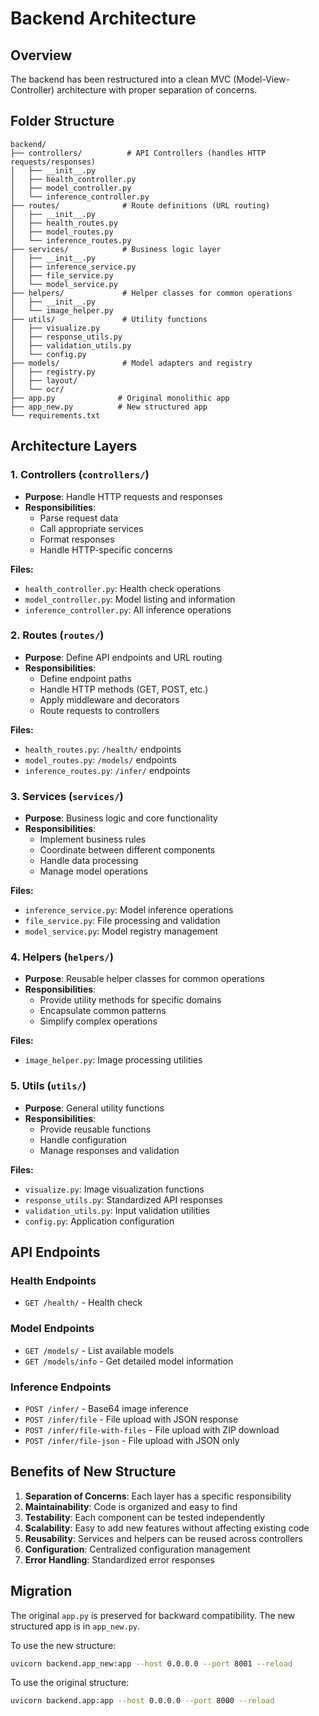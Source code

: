 # Backend Architecture

## Overview
The backend has been restructured into a clean MVC (Model-View-Controller) architecture with proper separation of concerns.

## Folder Structure

```
backend/
├── controllers/          # API Controllers (handles HTTP requests/responses)
│   ├── __init__.py
│   ├── health_controller.py
│   ├── model_controller.py
│   └── inference_controller.py
├── routes/              # Route definitions (URL routing)
│   ├── __init__.py
│   ├── health_routes.py
│   ├── model_routes.py
│   └── inference_routes.py
├── services/            # Business logic layer
│   ├── __init__.py
│   ├── inference_service.py
│   ├── file_service.py
│   └── model_service.py
├── helpers/             # Helper classes for common operations
│   ├── __init__.py
│   └── image_helper.py
├── utils/               # Utility functions
│   ├── visualize.py
│   ├── response_utils.py
│   ├── validation_utils.py
│   └── config.py
├── models/              # Model adapters and registry
│   ├── registry.py
│   ├── layout/
│   └── ocr/
├── app.py              # Original monolithic app
├── app_new.py          # New structured app
└── requirements.txt
```

## Architecture Layers

### 1. Controllers (`controllers/`)
- **Purpose**: Handle HTTP requests and responses
- **Responsibilities**:
  - Parse request data
  - Call appropriate services
  - Format responses
  - Handle HTTP-specific concerns

**Files:**
- `health_controller.py`: Health check operations
- `model_controller.py`: Model listing and information
- `inference_controller.py`: All inference operations

### 2. Routes (`routes/`)
- **Purpose**: Define API endpoints and URL routing
- **Responsibilities**:
  - Define endpoint paths
  - Handle HTTP methods (GET, POST, etc.)
  - Apply middleware and decorators
  - Route requests to controllers

**Files:**
- `health_routes.py`: `/health/` endpoints
- `model_routes.py`: `/models/` endpoints  
- `inference_routes.py`: `/infer/` endpoints

### 3. Services (`services/`)
- **Purpose**: Business logic and core functionality
- **Responsibilities**:
  - Implement business rules
  - Coordinate between different components
  - Handle data processing
  - Manage model operations

**Files:**
- `inference_service.py`: Model inference operations
- `file_service.py`: File processing and validation
- `model_service.py`: Model registry management

### 4. Helpers (`helpers/`)
- **Purpose**: Reusable helper classes for common operations
- **Responsibilities**:
  - Provide utility methods for specific domains
  - Encapsulate common patterns
  - Simplify complex operations

**Files:**
- `image_helper.py`: Image processing utilities

### 5. Utils (`utils/`)
- **Purpose**: General utility functions
- **Responsibilities**:
  - Provide reusable functions
  - Handle configuration
  - Manage responses and validation

**Files:**
- `visualize.py`: Image visualization functions
- `response_utils.py`: Standardized API responses
- `validation_utils.py`: Input validation utilities
- `config.py`: Application configuration

## API Endpoints

### Health Endpoints
- `GET /health/` - Health check

### Model Endpoints
- `GET /models/` - List available models
- `GET /models/info` - Get detailed model information

### Inference Endpoints
- `POST /infer/` - Base64 image inference
- `POST /infer/file` - File upload with JSON response
- `POST /infer/file-with-files` - File upload with ZIP download
- `POST /infer/file-json` - File upload with JSON only

## Benefits of New Structure

1. **Separation of Concerns**: Each layer has a specific responsibility
2. **Maintainability**: Code is organized and easy to find
3. **Testability**: Each component can be tested independently
4. **Scalability**: Easy to add new features without affecting existing code
5. **Reusability**: Services and helpers can be reused across controllers
6. **Configuration**: Centralized configuration management
7. **Error Handling**: Standardized error responses

## Migration

The original `app.py` is preserved for backward compatibility. The new structured app is in `app_new.py`.

To use the new structure:
```bash
uvicorn backend.app_new:app --host 0.0.0.0 --port 8001 --reload
```

To use the original structure:
```bash
uvicorn backend.app:app --host 0.0.0.0 --port 8000 --reload
```
